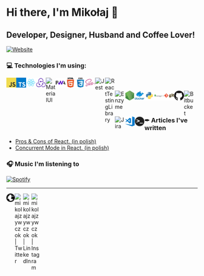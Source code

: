 # Hi there, I'm Mikołaj 👋

## Developer, Designer, Husband and Coffee Lover!

[![Website](https://img.shields.io/website?label=mikolajzywczok.com&style=for-the-badge&url=http%3A%2F%2Fmikolajzywczok.com)](http://mikolajzywczok.com)

### 💻 Technologies I'm using:

<img align="left" alt="JavaScript" width="26px" src="https://raw.githubusercontent.com/github/explore/80688e429a7d4ef2fca1e82350fe8e3517d3494d/topics/javascript/javascript.png" />
<img align="left" alt="TypeScript" width="26px" src="https://raw.githubusercontent.com/github/explore/80688e429a7d4ef2fca1e82350fe8e3517d3494d/topics/typescript/typescript.png" />
<img align="left" alt="React" width="26px" src="https://raw.githubusercontent.com/github/explore/80688e429a7d4ef2fca1e82350fe8e3517d3494d/topics/react/react.png" />
<img align="left" alt="Redux" width="26px" src="https://raw.githubusercontent.com/github/explore/80688e429a7d4ef2fca1e82350fe8e3517d3494d/topics/redux/redux.png" />
<img align="left" alt="MaterialUI" width="26px" src="https://material-ui.com/static/logo.png" />
<img align="left" alt="PWA" width="26px" src="https://raw.githubusercontent.com/github/explore/80688e429a7d4ef2fca1e82350fe8e3517d3494d/topics/pwa/pwa.png" />
<img align="left" alt="HTML5" width="26px" src="https://raw.githubusercontent.com/github/explore/80688e429a7d4ef2fca1e82350fe8e3517d3494d/topics/html/html.png" />
<img align="left" alt="CSS3" width="26px" src="https://raw.githubusercontent.com/github/explore/80688e429a7d4ef2fca1e82350fe8e3517d3494d/topics/css/css.png" />
<img align="left" alt="Sass" width="26px" src="https://raw.githubusercontent.com/github/explore/80688e429a7d4ef2fca1e82350fe8e3517d3494d/topics/sass/sass.png" />
<img align="left" alt="Jest" width="26px" src="https://d2eip9sf3oo6c2.cloudfront.net/tags/images/000/000/940/full/jestlogo.png" />
<img align="left" alt="ReactTestingLibrary" width="26px" src="https://raw.githubusercontent.com/testing-library/react-testing-library/master/other/goat.png" />
<br />
<br />
<img align="left" alt="Enzyme" width="26px" src="https://s3.amazonaws.com/media-p.slid.es/uploads/1100883/images/6804734/airbnb-seeklogo-pdf__1_.png" />
<img align="left" alt="Node.js" width="26px" src="https://raw.githubusercontent.com/github/explore/80688e429a7d4ef2fca1e82350fe8e3517d3494d/topics/nodejs/nodejs.png" />
<img align="left" alt="Docker" width="26px" src="https://raw.githubusercontent.com/github/explore/80688e429a7d4ef2fca1e82350fe8e3517d3494d/topics/docker/docker.png" />
<img align="left" alt="Python" width="26px" src="https://raw.githubusercontent.com/github/explore/80688e429a7d4ef2fca1e82350fe8e3517d3494d/topics/python/python.png" />
<img align="left" alt="MongoDB" width="26px" src="https://raw.githubusercontent.com/github/explore/80688e429a7d4ef2fca1e82350fe8e3517d3494d/topics/mongodb/mongodb.png" />
<img align="left" alt="Git" width="26px" src="https://raw.githubusercontent.com/github/explore/80688e429a7d4ef2fca1e82350fe8e3517d3494d/topics/git/git.png" />
<img align="left" alt="GitHub" width="26px" src="https://raw.githubusercontent.com/github/explore/78df643247d429f6cc873026c0622819ad797942/topics/github/github.png" />
<img align="left" alt="Bitbucket" width="26px" src="https://n7.nextpng.com/sticker-png/475/330/sticker-png-bitbucket-computer-software-github-bitbucket-server-blue-angle-rectangle-logo-thumbnail.png" />
<img align="left" alt="Jira" width="26px" src="https://cdn4.iconfinder.com/data/icons/logos-and-brands/512/184_Jira_logo_logos-512.png" />
<img align="left" alt="Visual Studio Code" width="26px" src="https://raw.githubusercontent.com/github/explore/80688e429a7d4ef2fca1e82350fe8e3517d3494d/topics/visual-studio-code/visual-studio-code.png" />
<img align="left" alt="Terminal" width="26px" src="https://raw.githubusercontent.com/github/explore/80688e429a7d4ef2fca1e82350fe8e3517d3494d/topics/terminal/terminal.png" />
<br />
<br />

### ✒ Articles I've written

- [Pros & Cons of React. (in polish)](https://geek.justjoin.it/zalety-wady-reactjs)
- [Concurrent Mode in React. (in polish)](https://geek.justjoin.it/nowosc-reactjs)

### 🎧 Music I'm listening to

[![Spotify](https://novatorem.zywmik.vercel.app/api/spotify)](https://open.spotify.com/user/1192207344)

---

[<img align="left" alt="mikolajzywczok.com" width="22px" src="https://raw.githubusercontent.com/iconic/open-iconic/master/svg/globe.svg" />][website]
[<img align="left" alt="mikolajzywczok | Twitter" width="22px" src="https://cdn.jsdelivr.net/npm/simple-icons@v3/icons/twitter.svg" />][twitter]
[<img align="left" alt="mikolajzywczok | LinkedIn" width="22px" src="https://cdn.jsdelivr.net/npm/simple-icons@v3/icons/linkedin.svg" />][linkedin]
[<img align="left" alt="mikolajzywczok | Instagram" width="22px" src="https://cdn.jsdelivr.net/npm/simple-icons@v3/icons/instagram.svg" />][instagram]

[website]: https://mikolajzywczok.com
[twitter]: https://twitter.com/MZywczok
[instagram]: https://www.instagram.com/mikolaj_zywczok/
[linkedin]: https://www.linkedin.com/in/mikolajzywczok-689a1a15a/
